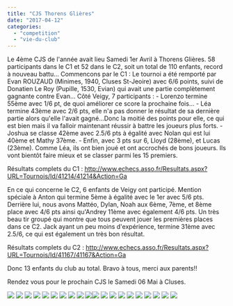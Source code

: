 ```yaml
---
title: "CJS Thorens Glières"
date: "2017-04-12"
categories: 
  - "competition"
  - "vie-du-club"
---
```


Le 4ème CJS de l'année avait lieu Samedi 1er Avril à Thorens Glières. 58 participants dans le C1 et 52 dans le C2, soit un total de 110 enfants, record à nouveau battu... Commencons par le C1 : Le tournoi a été remporté par Evan ROUZAUD (Minimes, 1940, Cluses St-Jeoire) avec 6/6 points, suivi de Donatien Le Roy (Pupille, 1530, Evian) qui avait une partie complètement gagnante contre Evan... Côté Veigy, 7 participants : - Lorenzo termine 55ème avec 1/6 pt, de quoi améliorer ce score la prochaine fois... - Léa termine 43ème avec 2/6 pts, elle n'a pas donner le résultat de sa dernière partie alors qu'elle l'avait gagné...Donc la moitié des points pour elle, ce qui est bien mais il va falloir maintenant réussir à battre les joueurs plus forts. - Joshua se classe 42ème avec 2.5/6 pts à égalité avec Nolan qui est lui 40ème et Mathy 37ème. - Enfin, avec 3 pts sur 6, Lloyd (28ème), et Lucas (23ème). Comme Léa, ils ont bien joué et ont accrochés de bons joueurs. Ils vont bientôt faire mieux et se classer parmi les 15 premiers.

Résultats complets du C1 : http://www.echecs.asso.fr/Resultats.aspx?URL=Tournois/Id/41214/41214&Action=Ga

En ce qui concerne le C2, 6 enfants de Veigy ont participé. Mention spéciale à Anton qui termine 5ème à égalité avec le 1er avec 5/6 pts. Derrière lui, nous avons Mattéo, Dylan, Noah aux 6ème, 7ème, et 8ème place avec 4/6 pts ainsi qu'Andrey 11ème avec également 4/6 pts. Un très beau tir groupé qui montre que tous peuvent jouer les premières places dans ce C2. Jack ayant un peu moins d'expérience, termine 31ème avec 2.5/6, ce qui est également un très bon résultat.

Résultats complets du C2 : http://www.echecs.asso.fr/Resultats.aspx?URL=Tournois/Id/41167/41167&Action=Ga

Donc 13 enfants du club au total. Bravo à tous, merci aux parents!!

Rendez vous pour le prochain CJS le Samedi 06 Mai à Cluses.

[![](http://echecs-veigy.fr/wp-content/uploads/2017/04/WP_20170401_18_33_20_Pro-300x169.jpg)](http://echecs-veigy.fr/wp-content/uploads/2017/04/WP_20170401_18_33_20_Pro.jpg) [![](http://echecs-veigy.fr/wp-content/uploads/2017/04/WP_20170401_18_33_12_Pro-300x169.jpg)](http://echecs-veigy.fr/wp-content/uploads/2017/04/WP_20170401_18_33_12_Pro.jpg) [![](http://echecs-veigy.fr/wp-content/uploads/2017/04/WP_20170401_16_30_12_Pro-300x169.jpg)](http://echecs-veigy.fr/wp-content/uploads/2017/04/WP_20170401_16_30_12_Pro.jpg) [![](http://echecs-veigy.fr/wp-content/uploads/2017/04/WP_20170401_16_20_35_Pro-300x169.jpg)](http://echecs-veigy.fr/wp-content/uploads/2017/04/WP_20170401_16_20_35_Pro.jpg) [![](http://echecs-veigy.fr/wp-content/uploads/2017/04/WP_20170401_16_17_34_Pro-300x169.jpg)](http://echecs-veigy.fr/wp-content/uploads/2017/04/WP_20170401_16_17_34_Pro.jpg) [![](http://echecs-veigy.fr/wp-content/uploads/2017/04/WP_20170401_16_17_13_Pro-300x169.jpg)](http://echecs-veigy.fr/wp-content/uploads/2017/04/WP_20170401_16_17_13_Pro.jpg) [![](http://echecs-veigy.fr/wp-content/uploads/2017/04/WP_20170401_16_17_11_Pro-300x169.jpg)](http://echecs-veigy.fr/wp-content/uploads/2017/04/WP_20170401_16_17_11_Pro.jpg) [![](http://echecs-veigy.fr/wp-content/uploads/2017/04/WP_20170401_16_16_51_Pro-300x169.jpg)](http://echecs-veigy.fr/wp-content/uploads/2017/04/WP_20170401_16_16_51_Pro.jpg) [![](http://echecs-veigy.fr/wp-content/uploads/2017/04/WP_20170401_16_16_31_Pro-300x169.jpg)](http://echecs-veigy.fr/wp-content/uploads/2017/04/WP_20170401_16_16_31_Pro.jpg) [![](http://echecs-veigy.fr/wp-content/uploads/2017/04/WP_20170401_19_43_14_Pro-300x169.jpg)](http://echecs-veigy.fr/wp-content/uploads/2017/04/WP_20170401_19_43_14_Pro.jpg)[![](http://echecs-veigy.fr/wp-content/uploads/2017/04/WP_20170401_16_15_55_Pro-300x169.jpg)](http://echecs-veigy.fr/wp-content/uploads/2017/04/WP_20170401_16_15_55_Pro.jpg) [![](http://echecs-veigy.fr/wp-content/uploads/2017/04/WP_20170401_16_15_47_Pro-300x169.jpg)](http://echecs-veigy.fr/wp-content/uploads/2017/04/WP_20170401_16_15_47_Pro.jpg) [![](http://echecs-veigy.fr/wp-content/uploads/2017/04/WP_20170401_16_15_12_Pro-300x169.jpg)](http://echecs-veigy.fr/wp-content/uploads/2017/04/WP_20170401_16_15_12_Pro.jpg) [![](http://echecs-veigy.fr/wp-content/uploads/2017/04/WP_20170401_16_15_02_Pro-300x169.jpg)](http://echecs-veigy.fr/wp-content/uploads/2017/04/WP_20170401_16_15_02_Pro.jpg) [![](http://echecs-veigy.fr/wp-content/uploads/2017/04/WP_20170401_15_47_25_Pro-300x169.jpg)](http://echecs-veigy.fr/wp-content/uploads/2017/04/WP_20170401_15_47_25_Pro.jpg) [![](http://echecs-veigy.fr/wp-content/uploads/2017/04/WP_20170401_16_14_23_Pro-300x169.jpg)](http://echecs-veigy.fr/wp-content/uploads/2017/04/WP_20170401_16_14_23_Pro.jpg) [![](http://echecs-veigy.fr/wp-content/uploads/2017/04/WP_20170401_16_14_41_Pro-300x169.jpg)](http://echecs-veigy.fr/wp-content/uploads/2017/04/WP_20170401_16_14_41_Pro.jpg) [![](http://echecs-veigy.fr/wp-content/uploads/2017/04/WP_20170401_18_59_14_Pro-300x169.jpg)](http://echecs-veigy.fr/wp-content/uploads/2017/04/WP_20170401_18_59_14_Pro.jpg) [![](http://echecs-veigy.fr/wp-content/uploads/2017/04/WP_20170401_19_30_51_Pro-e1491983318269-169x300.jpg)](http://echecs-veigy.fr/wp-content/uploads/2017/04/WP_20170401_19_30_51_Pro-e1491983318269.jpg) [![](http://echecs-veigy.fr/wp-content/uploads/2017/04/WP_20170401_19_30_24_Pro-300x169.jpg)](http://echecs-veigy.fr/wp-content/uploads/2017/04/WP_20170401_19_30_24_Pro.jpg)
